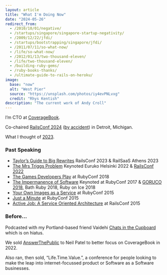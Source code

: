 ```yaml
---
layout: article
title: "What I'm Doing Now"
date: "2024-05-26"
redirect_from:
  - /2010/10/01/negative/
  - /startups/singapore/singapore-startup-negativity/
  - /2009/12/22/jfdi/
  - /startups/bootstrapping/singapore/jfdi/
  - /2011/07/11/so-what-now/
  - /life/so-what-now/
  - /2012/01/13/two-thousand-eleven/
  - /life/two-thousand-eleven/
  - /building-ruby-gems/
  - /ruby-books-thanks/
  - /ultimate-guide-to-rails-on-heroku/
image:
  base: "now"
  alt: "West Pier"
  source: "https://unsplash.com/photos/iy4evPNLvxg"
  credit: "Rhys Kentish"
description: "The current work of Andy Croll"
---
```


I’m CTO at [CoverageBook](https://coveragebook.com).

Co-chaired [RailsConf 2024](https://railsconf.com) ([by accident](/ruby/railsconf-detroit-2024-cochairs-perspective/)) in Detroit, Michigan.

What I thought of [2023](/other/year-in-review-2023/).

### Past Speaking

- [Taylor’s Guide to Big Rewrites](https://www.youtube.com/watch?v=G1QbH2QZX08) RailsConf 2023 & RailSaaS Athens 2023
- [The Mrs Triggs Problem](https://www.youtube.com/watch?v=0UcTD49KugA) Keynoted Euruko Helsinki 2022 & [RailsConf 2022](https://www.youtube.com/watch?v=QbcSsDUyW6s)
- [The Games Developers Play](https://brightonruby.com/2020/the-games-developers-play-andy-croll/) at RubyConf 2018
- [The Impermanence of Software](https://confreaks.tv/videos/rubyconf2017-keynote-the-impermanence-of-software) Keynoted at RubyConf 2017 & [GORUCO 2018](https://www.youtube.com/watch?v=YTQf2ZbUSb4), Bath Ruby 2018, Ruby on Ice 2018
- [Your Own Images as a Service](https://confreaks.tv/videos/rubyconf2015-your-own-images-as-a-service) at RubyConf 2015
- [Just a Minute](https://confreaks.tv/videos/rubyconf2015-just-a-ruby-minute) at RubyConf 2015
- [Active Job: A Service Oriented Architecture](https://confreaks.tv/videos/railsconf2015-activejob-a-service-oriented-architecture) at RailsConf 2015

### Before...

Podcasted with my Portland-based friend Vaidehi [Chats in the Cupboard](https://chatsinthecupboard.com) which is on hiatus.

We sold [AnswerThePublic](https://answerthepublic.com) to Neil Patel to better focus on CoverageBook in 2022.

Also ran, then sold, “Life.Time.Value.”, a conference for people looking to make the leap into internet-focussed product or Software as a Software businesses.
